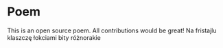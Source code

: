# Poem
This is an open source poem. All contributions would be great!
Na fristajlu klaszczę łokciami bity różnorakie
